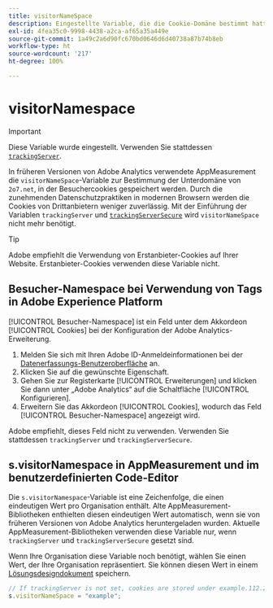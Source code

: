 ```yaml
---
title: visitorNameSpace
description: Eingestellte Variable, die die Cookie-Domäne bestimmt hatte.
exl-id: 4fea35c0-9998-4438-a2ca-af65a35a449e
source-git-commit: 1a49c2a6d90fc670bd0646d6d40738a87b74b8eb
workflow-type: ht
source-wordcount: '217'
ht-degree: 100%

---
```


# visitorNamespace

>[!IMPORTANT]
>
>Diese Variable wurde eingestellt. Verwenden Sie stattdessen [`trackingServer`](trackingserver.md).

In früheren Versionen von Adobe Analytics verwendete AppMeasurement die `visitorNameSpace`-Variable zur Bestimmung der Unterdomäne von `2o7.net`, in der Besuchercookies gespeichert werden. Durch die zunehmenden Datenschutzpraktiken in modernen Browsern werden die Cookies von Drittanbietern weniger zuverlässig. Mit der Einführung der Variablen `trackingServer` und [`trackingServerSecure`](trackingserversecure.md) wird `visitorNameSpace` nicht mehr benötigt.

>[!TIP]
>
>Adobe empfiehlt die Verwendung von Erstanbieter-Cookies auf Ihrer Website. Erstanbieter-Cookies verwenden diese Variable nicht.

## Besucher-Namespace bei Verwendung von Tags in Adobe Experience Platform

[!UICONTROL Besucher-Namespace] ist ein Feld unter dem Akkordeon [!UICONTROL Cookies] bei der Konfiguration der Adobe Analytics-Erweiterung.

1. Melden Sie sich mit Ihren Adobe ID-Anmeldeinformationen bei der [Datenerfassungs-Benutzeroberfläche](https://experience.adobe.com/data-collection) an.
2. Klicken Sie auf die gewünschte Eigenschaft.
3. Gehen Sie zur Registerkarte [!UICONTROL Erweiterungen] und klicken Sie dann unter „Adobe Analytics“ auf die Schaltfläche [!UICONTROL Konfigurieren].
4. Erweitern Sie das Akkordeon [!UICONTROL Cookies], wodurch das Feld [!UICONTROL Besucher-Namespace] angezeigt wird.

Adobe empfiehlt, dieses Feld nicht zu verwenden. Verwenden Sie stattdessen `trackingServer` und `trackingServerSecure`.

## s.visitorNamespace in AppMeasurement und im benutzerdefinierten Code-Editor

Die `s.visitorNamespace`-Variable ist eine Zeichenfolge, die einen eindeutigen Wert pro Organisation enthält. Alte AppMeasurement-Bibliotheken enthielten diesen eindeutigen Wert automatisch, wenn sie von früheren Versionen von Adobe Analytics heruntergeladen wurden. Aktuelle AppMeasurement-Bibliotheken verwenden diese Variable nur, wenn `trackingServer` und `trackingServerSecure` gesetzt sind.

Wenn Ihre Organisation diese Variable noch benötigt, wählen Sie einen Wert, der Ihre Organisation repräsentiert. Sie können diesen Wert in einem [Lösungsdesigndokument](../../prepare/solution-design.md) speichern.

```js
// If trackingServer is not set, cookies are stored under example.112.2o7.net
s.visitorNameSpace = "example";
```
